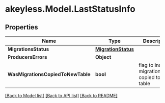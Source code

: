 # akeyless.Model.LastStatusInfo

## Properties

Name | Type | Description | Notes
------------ | ------------- | ------------- | -------------
**MigrationsStatus** | [**MigrationStatus**](MigrationStatus.md) |  | [optional] 
**ProducersErrors** | **Object** |  | [optional] 
**WasMigrationsCopiedToNewTable** | **bool** | flag to indicate migrationStatus copied to new table | [optional] 

[[Back to Model list]](../README.md#documentation-for-models) [[Back to API list]](../README.md#documentation-for-api-endpoints) [[Back to README]](../README.md)

